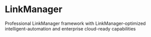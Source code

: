 # LinkManager
Professional LinkManager framework with LinkManager-optimized intelligent-automation and enterprise cloud-ready capabilities
